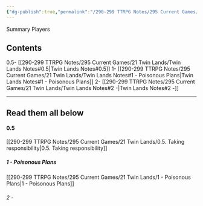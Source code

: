 ```yaml
---
{"dg-publish":true,"permalink":"/290-299 TTRPG Notes/295 Current Games/21 Twin Lands/Twin Lands Notes/"}
---
```



Summary
Players


## Contents

0.5- [[290-299 TTRPG Notes/295 Current Games/21 Twin Lands/Twin Lands Notes#0.5\|Twin Lands Notes#0.5]]
1- [[290-299 TTRPG Notes/295 Current Games/21 Twin Lands/Twin Lands Notes#1 - Poisonous Plans\|Twin Lands Notes#1 - Poisonous Plans]]
2- [[290-299 TTRPG Notes/295 Current Games/21 Twin Lands/Twin Lands Notes#2 -\|Twin Lands Notes#2 -]]


****

## Read them all below

#### 0.5 
[[290-299 TTRPG Notes/295 Current Games/21 Twin Lands/0.5. Taking responsibility\|0.5. Taking responsibility]]

##### 1 - Poisonous Plans
[[290-299 TTRPG Notes/295 Current Games/21 Twin Lands/1 - Poisonous Plans\|1 - Poisonous Plans]]

###### 2 -